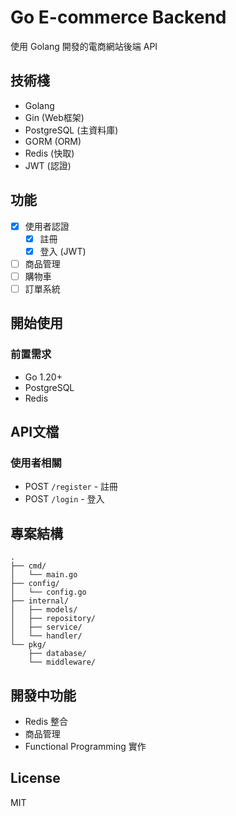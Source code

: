 # Go E-commerce Backend

使用 Golang 開發的電商網站後端 API

## 技術棧

- Golang
- Gin (Web框架)
- PostgreSQL (主資料庫)
- GORM (ORM)
- Redis (快取)
- JWT (認證)

## 功能

- [x] 使用者認證
  - [x] 註冊
  - [x] 登入 (JWT)
- [ ] 商品管理
- [ ] 購物車
- [ ] 訂單系統

## 開始使用

### 前置需求

- Go 1.20+
- PostgreSQL
- Redis

## API文檔

### 使用者相關

- POST `/register` - 註冊
- POST `/login` - 登入

## 專案結構

```
.
├── cmd/
│   └── main.go
├── config/
│   └── config.go
├── internal/
│   ├── models/
│   ├── repository/
│   ├── service/
│   └── handler/
└── pkg/
    ├── database/
    └── middleware/
```

## 開發中功能

- Redis 整合
- 商品管理
- Functional Programming 實作

## License

MIT
